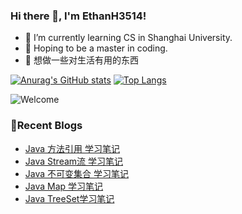 ### Hi there 👋, I'm EthanH3514!

- 🌱 I’m currently learning CS in Shanghai University.
- 🎈 Hoping to be a master in coding.
- 🧐 想做一些对生活有用的东西

[![Anurag's GitHub stats](https://github-readme-stats.vercel.app/api?username=EthanH3514&show_icons=true&theme=tokyonight)](https://github.com/anuraghazra/github-readme-stats)
[![Top Langs](https://github-readme-stats.vercel.app/api/top-langs/?username=EthanH3514&layout=compact)](https://github.com/anuraghazra/github-readme-stats)

![Welcome](https://www.ipip5.com/ipimg)

### **📝Recent Blogs**
<!-- BLOG-POST-LIST:START -->
- [Java 方法引用 学习笔记](https://ethanh3514.github.io/2024/03/14/Java-%E6%96%B9%E6%B3%95%E5%BC%95%E7%94%A8-%E5%AD%A6%E4%B9%A0%E7%AC%94%E8%AE%B0/)
- [Java Stream流 学习笔记](https://ethanh3514.github.io/2024/03/13/Java-Stream%E6%B5%81-%E5%AD%A6%E4%B9%A0%E7%AC%94%E8%AE%B0/)
- [Java 不可变集合 学习笔记](https://ethanh3514.github.io/2024/03/13/Java-%E4%B8%8D%E5%8F%AF%E5%8F%98%E9%9B%86%E5%90%88-%E5%AD%A6%E4%B9%A0%E7%AC%94%E8%AE%B0/)
- [Java Map 学习笔记](https://ethanh3514.github.io/2024/03/13/Java-Map-%E5%AD%A6%E4%B9%A0%E7%AC%94%E8%AE%B0/)
- [Java TreeSet学习笔记](https://ethanh3514.github.io/2024/03/12/Java-TreeSet%E5%AD%A6%E4%B9%A0%E7%AC%94%E8%AE%B0/)
<!-- BLOG-POST-LIST:END -->
